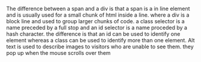 The difference between a span and a div is that a span is a in line element and is usually used for a small chunk of html inside a line. where a div is a block line and used to group larger chunks of code. a class selector is a name preceded by a full stop and an id selector is a name proceded by a hash character. the difference is that an id can be used to identify one element whereas a class can be used to identify more than one element.
Alt text is used to describe images to visitors who are unable to see them. they pop up when the mouse scrolls over them 
